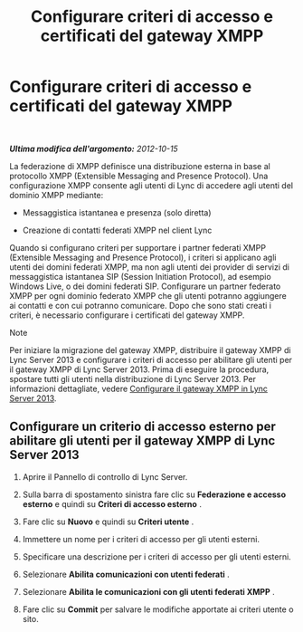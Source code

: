 ﻿---
title: Configurare criteri di accesso e certificati del gateway XMPP
TOCTitle: Configurare criteri di accesso e certificati del gateway XMPP
ms:assetid: cd91433e-6dfb-4553-8316-c1086b394221
ms:mtpsurl: https://technet.microsoft.com/it-it/library/JJ721885(v=OCS.15)
ms:contentKeyID: 49887758
ms.date: 08/24/2015
mtps_version: v=OCS.15
ms.translationtype: HT
---

# Configurare criteri di accesso e certificati del gateway XMPP

 

_**Ultima modifica dell'argomento:** 2012-10-15_

La federazione di XMPP definisce una distribuzione esterna in base al protocollo XMPP (Extensible Messaging and Presence Protocol). Una configurazione XMPP consente agli utenti di Lync di accedere agli utenti del dominio XMPP mediante:

  - Messaggistica istantanea e presenza (solo diretta)

  - Creazione di contatti federati XMPP nel client Lync

Quando si configurano criteri per supportare i partner federati XMPP (Extensible Messaging and Presence Protocol), i criteri si applicano agli utenti dei domini federati XMPP, ma non agli utenti dei provider di servizi di messaggistica istantanea SIP (Session Initiation Protocol), ad esempio Windows Live, o dei domini federati SIP. Configurare un partner federato XMPP per ogni dominio federato XMPP che gli utenti potranno aggiungere ai contatti e con cui potranno comunicare. Dopo che sono stati creati i criteri, è necessario configurare i certificati del gateway XMPP.


> [!NOTE]
> Per iniziare la migrazione del gateway XMPP, distribuire il gateway XMPP di Lync Server 2013 e configurare i criteri di accesso per abilitare gli utenti per il gateway XMPP di Lync Server 2013. Prima di eseguire la procedura, spostare tutti gli utenti nella distribuzione di Lync Server 2013. Per informazioni dettagliate, vedere <A href="configure-xmpp-gateway-on-lync-server-2013_1.md">Configurare il gateway XMPP in Lync Server 2013</A>.



## Configurare un criterio di accesso esterno per abilitare gli utenti per il gateway XMPP di Lync Server 2013

1.  Aprire il Pannello di controllo di Lync Server.

2.  Sulla barra di spostamento sinistra fare clic su **Federazione e accesso esterno** e quindi su **Criteri di accesso esterno** .

3.  Fare clic su **Nuovo** e quindi su **Criteri utente** .

4.  Immettere un nome per i criteri di accesso per gli utenti esterni.

5.  Specificare una descrizione per i criteri di accesso per gli utenti esterni.

6.  Selezionare **Abilita comunicazioni con utenti federati** .

7.  Selezionare **Abilita le comunicazioni con gli utenti federati XMPP** .

8.  Fare clic su **Commit** per salvare le modifiche apportate ai criteri utente o sito.

